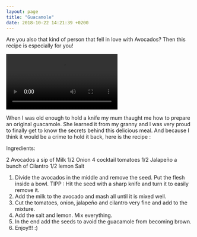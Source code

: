 ```yaml
---
layout: page
title: "Guacamole"
date: 2018-10-22 14:21:39 +0200
---
```


Are you also that kind of person that fell in love with Avocados? Then this recipe is especially for you!


 <video controls>
  <source src="{{'/assets/video/guacamole_recipe.mp4' | relative_url}}" type="video/mp4">
    Your browser does not support the video tag.
</video>

When I was old enough to hold a knife my mum thaught me how to prepare an original guacamole. She learned it from my granny and I was very proud to finally get to know the secrets behind this delicious meal. And because I think it would be a crime to hold it back, here is the recipe :

Ingredients:

2 Avocados
a sip of Milk
1/2 Onion
4 cocktail tomatoes
1/2 Jalapeño
a bunch of Cilantro
1/2 lemon
Salt

1. Divide the avocados in the middle and remove the seed. Put the flesh inside a bowl. TIPP : Hit the seed with a sharp knife and turn it to easily remove it.
2. Add the milk to the avocado and mash all until it is mixed well.
3. Cut the tomatoes, onion, jalapeño and cilantro very fine and add to the mixture.
4. Add the salt and lemon. Mix everything.
5. In the end add the seeds to avoid the guacamole from becoming brown. 
6. Enjoy!!! :)